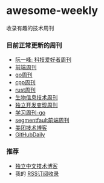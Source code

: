 # awesome-weekly
收录有趣的技术周刊

### 目前正常更新的周刊
- [阮一峰: 科技爱好者周刊](https://github.com/ruanyf/weekly)
- [前端周刊](https://github.com/ascoders/weekly)
- [go周刊](https://github.com/polaris1119/golangweekly)
- [cpp周刊](https://github.com/wanghenshui/cppweeklynews)
- [rust周刊](https://github.com/rustlang-cn/rust-weekly)
- [生物信息技术周刊](https://github.com/ShixiangWang/weekly)
- [独立开发变现周刊](https://github.com/ljinkai/weekly)
- [学习周刊-go](https://github.com/eryajf/learning-weekly)
- [segmentfault前端周刊](https://segmentfault.com/t/segmentfault-%E6%8A%80%E6%9C%AF%E5%91%A8%E5%88%8A/blogs)
- [美团技术博客](https://tech.meituan.com/)
- [GitHubDaily](https://github.com/GitHubDaily/GitHubDaily)

### 推荐
- [独立中文技术博客](https://github.com/RSS-Renaissance/awesome-blogCN-feeds)
- 我的 [RSS订阅收录](https://github.com/Jackiexiao/my-rss-opml)
